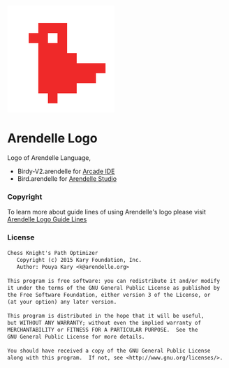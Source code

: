 ![ScreenShot](https://raw.githubusercontent.com/arendelle/birdy/master/BirdySquare345.png)

# Arendelle Logo
Logo of Arendelle Language, 
* Birdy-V2.arendelle for [Arcade IDE](http://developer.arendelle.org/technologies/arcade) 
* Bird.arendelle for [Arendelle Studio](http://web.arendelle.org)

### Copyright
To learn more about guide lines of using Arendelle's logo please visit [Arendelle Logo Guide Lines](http://web.arendelle.org/design/logo)


### License
```
Chess Knight's Path Optimizer
   Copyright (c) 2015 Kary Foundation, Inc.
   Author: Pouya Kary <k@arendelle.org>

This program is free software: you can redistribute it and/or modify
it under the terms of the GNU General Public License as published by
the Free Software Foundation, either version 3 of the License, or
(at your option) any later version.

This program is distributed in the hope that it will be useful,
but WITHOUT ANY WARRANTY; without even the implied warranty of
MERCHANTABILITY or FITNESS FOR A PARTICULAR PURPOSE.  See the
GNU General Public License for more details.

You should have received a copy of the GNU General Public License
along with this program.  If not, see <http://www.gnu.org/licenses/>.
```
